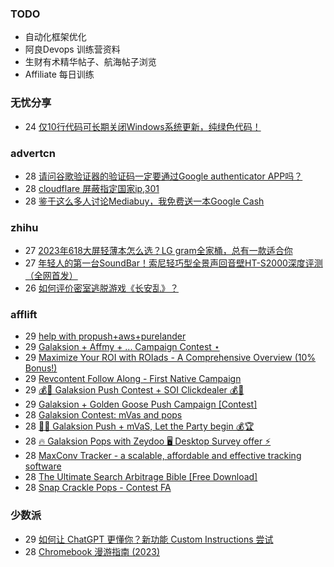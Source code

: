 ### TODO
-  自动化框架优化
-  阿良Devops 训练营资料
-  生财有术精华帖子、航海帖子浏览
-  Affiliate 每日训练

### 无忧分享
<!-- ruyo:START -->
-  24 [仅10行代码可长期关闭Windows系统更新，纯绿色代码！](https://51.ruyo.net/18440.html)<!-- ruyo:END -->

### advertcn
<!-- advertcn:START -->
-  28 [请问谷歌验证器的验证码一定要通过Google authenticator APP吗？](https://www.advertcn.com/forum.php?mod=viewthread&tid=111399)
-  28 [cloudflare 屏蔽指定国家ip,301](https://www.advertcn.com/forum.php?mod=viewthread&tid=111397)
-  28 [鉴于这么多人讨论Mediabuy，我免费送一本Google Cash](https://www.advertcn.com/forum.php?mod=viewthread&tid=111387)<!-- advertcn:END -->

### zhihu
<!-- zhihu:START -->
-  27 [2023年618大屏轻薄本怎么选？LG gram全家桶，总有一款适合你](http://zhuanlan.zhihu.com/p/632641888?utm_campaign=rss&utm_medium=rss&utm_source=rss&utm_content=title)
-  27 [年轻人的第一台SoundBar！索尼轻巧型全景声回音壁HT-S2000深度评测（全网首发）](http://zhuanlan.zhihu.com/p/630990296?utm_campaign=rss&utm_medium=rss&utm_source=rss&utm_content=title)
-  26 [如何评价密室逃脱游戏《长安乱》？](http://www.zhihu.com/question/563950552/answer/3045961312?utm_campaign=rss&utm_medium=rss&utm_source=rss&utm_content=title)<!-- zhihu:END -->

### afflift
<!-- afflift:START -->
-  29 [help with propush+aws+purelander](https://afflift.com/f/threads/help-with-propush-aws-purelander.11366/)
-  29 [Galaksion + Affmy + ...  Campaign Contest ⋆](https://afflift.com/f/threads/galaksion-affmy-campaign-contest-%E2%8B%86.11225/)
-  29 [Maximize Your ROI with ROIads - A Comprehensive Overview &lpar;10% Bonus!&rpar;](https://afflift.com/f/threads/maximize-your-roi-with-roiads-a-comprehensive-overview-10-bonus.11259/)
-  29 [Revcontent Follow Along - First Native Campaign](https://afflift.com/f/threads/revcontent-follow-along-first-native-campaign.10092/)
-  29 [💰🤑 Galaksion Push Contest + SOI Clickdealer 💰🤑](https://afflift.com/f/threads/%F0%9F%92%B0%F0%9F%A4%91-galaksion-push-contest-soi-clickdealer-%F0%9F%92%B0%F0%9F%A4%91.11340/)
-  29 [Galaksion + Golden Goose Push Campaign [Contest]](https://afflift.com/f/threads/galaksion-golden-goose-push-campaign-contest.11353/)
-  28 [Galaksion Contest: mVas and pops](https://afflift.com/f/threads/galaksion-contest-mvas-and-pops.11292/)
-  28 [🎉🎁  Galaksion Push + mVaS, Let the Party begin 💰🏆](https://afflift.com/f/threads/%F0%9F%8E%89%F0%9F%8E%81-galaksion-push-mvas-let-the-party-begin-%F0%9F%92%B0%F0%9F%8F%86.11229/)
-  28 [🔥 Galaksion Pops with Zeydoo 🖥️ Desktop Survey offer ⚡](https://afflift.com/f/threads/%F0%9F%94%A5-galaksion-pops-with-zeydoo-%F0%9F%96%A5%EF%B8%8F-desktop-survey-offer-%E2%9A%A1.11285/)
-  28 [MaxConv Tracker - a scalable, affordable and effective tracking software](https://afflift.com/f/threads/maxconv-tracker-a-scalable-affordable-and-effective-tracking-software.9941/)
-  28 [The Ultimate Search Arbitrage Bible [Free Download]](https://afflift.com/f/threads/the-ultimate-search-arbitrage-bible-free-download.10830/)
-  28 [Snap Crackle Pops - Contest FA](https://afflift.com/f/threads/snap-crackle-pops-contest-fa.11235/)<!-- afflift:END -->

### 少数派
<!-- sspai:START -->
-  29 [如何让 ChatGPT 更懂你？新功能 Custom Instructions 尝试](https://sspai.com/post/81470)
-  28 [Chromebook 漫游指南 &lpar;2023&rpar;](https://sspai.com/prime/story/chromebook-in-2023)<!-- sspai:END -->
